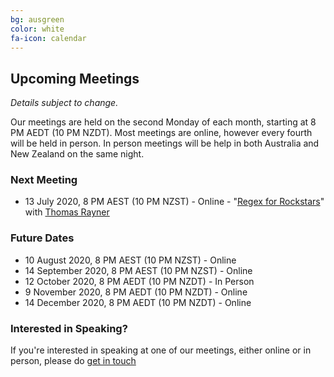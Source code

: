 ```yaml
---
bg: ausgreen
color: white
fa-icon: calendar
---
```


## Upcoming Meetings

_Details subject to change._

Our meetings are held on the second Monday of each month, starting at 8 PM AEDT (10 PM NZDT). Most meetings are online, however every fourth will be held in person. In person meetings will be help in both Australia and New Zealand on the same night.

### Next Meeting

* 13 July 2020, 8 PM AEST (10 PM NZST) - Online - "[Regex for Rockstars](https://www.meetup.com/ANZ-PowerShell-UserGroup/events/270782522/)" with [Thomas Rayner](https://twitter.com/MrThomasRayner)

### Future Dates

* 10 August 2020, 8 PM AEST (10 PM NZST) - Online
* 14 September 2020, 8 PM AEST (10 PM NZST) - Online
* 12 October 2020, 8 PM AEDT (10 PM NZDT) - In Person
* 9 November 2020, 8 PM AEDT (10 PM NZDT) - Online
* 14 December 2020, 8 PM AEDT (10 PM NZDT) - Online

### Interested in Speaking?

If you're interested in speaking at one of our meetings, either online or in person, please do [get in touch](https://anzpsug.github.io/#contact)
